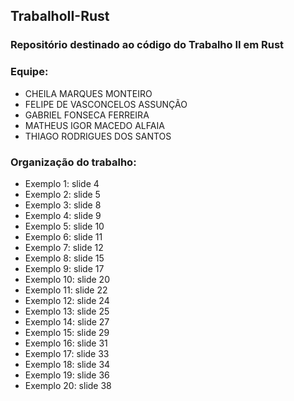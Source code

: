 ## TrabalhoII-Rust

### Repositório destinado ao código do Trabalho II em Rust

### Equipe:
- CHEILA MARQUES MONTEIRO
- FELIPE DE VASCONCELOS ASSUNÇÃO
- GABRIEL FONSECA FERREIRA
- MATHEUS IGOR MACEDO ALFAIA
- THIAGO RODRIGUES DOS SANTOS

### Organização do trabalho:
- Exemplo 1: slide 4 
- Exemplo 2: slide 5
- Exemplo 3: slide 8
- Exemplo 4: slide 9
- Exemplo 5: slide 10
- Exemplo 6: slide 11
- Exemplo 7: slide 12
- Exemplo 8: slide 15
- Exemplo 9: slide 17
- Exemplo 10: slide 20
- Exemplo 11: slide 22
- Exemplo 12: slide 24
- Exemplo 13: slide 25
- Exemplo 14: slide 27
- Exemplo 15: slide 29
- Exemplo 16: slide 31
- Exemplo 17: slide 33
- Exemplo 18: slide 34
- Exemplo 19: slide 36
- Exemplo 20: slide 38
